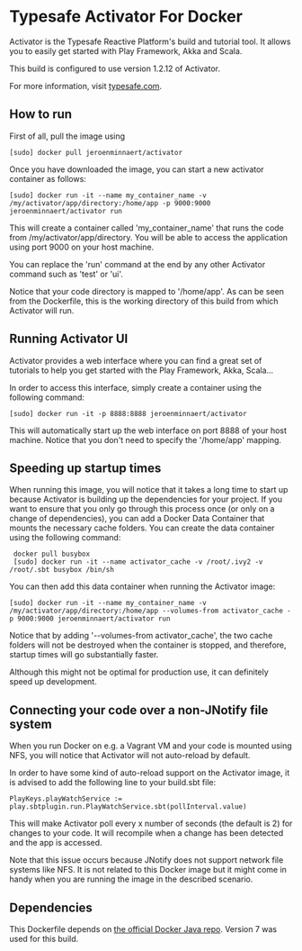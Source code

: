 Typesafe Activator For Docker
================
Activator is the Typesafe Reactive Platform's build and tutorial tool. It allows you to easily get started with Play Framework, Akka and Scala.

This build is configured to use version 1.2.12 of Activator.

For more information, visit [typesafe.com](http://typesafe.com/get-started).

How to run
----------
First of all, pull the image using 

    [sudo] docker pull jeroenminnaert/activator

Once you have downloaded the image, you can start a new activator container as follows:

    [sudo] docker run -it --name my_container_name -v /my/activator/app/directory:/home/app -p 9000:9000 jeroenminnaert/activator run

This will create a container called 'my_container_name' that runs the code from /my/activator/app/directory. You will be able to access the application using port 9000 on your host machine.

You can replace the 'run' command at the end by any other Activator command such as 'test' or 'ui'.

Notice that your code directory is mapped to '/home/app'. As can be seen from the Dockerfile, this is the working directory of this build from which Activator will run.

Running Activator UI
--------------------
Activator provides a web interface where you can find a great set of tutorials to help you get started with the Play Framework, Akka, Scala...

In order to access this interface, simply create a container using the following command:

    [sudo] docker run -it -p 8888:8888 jeroenminnaert/activator
    
This will automatically start up the web interface on port 8888 of your host machine. Notice that you don't need to specify the '/home/app' mapping.


Speeding up startup times
-------------------------
When running this image, you will notice that it takes a long time to start up because Activator is building up the dependencies for your project. If you want to ensure that you only go through this process once (or only on a change of dependencies), you can add a Docker Data Container that mounts the necessary cache folders. You can create the data container using the following command:

     docker pull busybox
     [sudo] docker run -it --name activator_cache -v /root/.ivy2 -v /root/.sbt busybox /bin/sh
     
You can then add this data container when running the Activator image:

    [sudo] docker run -it --name my_container_name -v /my/activator/app/directory:/home/app --volumes-from activator_cache -p 9000:9000 jeroenminnaert/activator run
    
Notice that by adding '--volumes-from activator_cache', the two cache folders will not be destroyed when the container is stopped, and therefore, startup times will go substantially faster.

Although this might not be optimal for production use, it can definitely speed up development.


Connecting your code over a non-JNotify file system
-----------------------------------------

When you run Docker on e.g. a Vagrant VM and your code is mounted using NFS, you will notice that Activator will not auto-reload by default. 

In order to have some kind of auto-reload support on the Activator image, it is advised to add the following line to your build.sbt file:

    PlayKeys.playWatchService := play.sbtplugin.run.PlayWatchService.sbt(pollInterval.value)

This will make Activator poll every x number of seconds (the default is 2) for changes to your code. It will recompile when a change has been detected and the app is accessed.

Note that this issue occurs because JNotify does not support network file systems like NFS. It is not related to this Docker image but it might come in handy when you are running the image in the described scenario.


Dependencies
------------
This Dockerfile depends on [the official Docker Java repo](https://registry.hub.docker.com/u/library/java/). Version 7 was used for this build.


